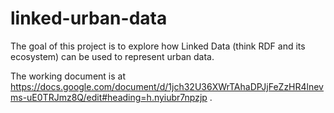 # linked-urban-data

The goal of this project is to explore how Linked Data (think RDF and its ecosystem) can be used to represent urban data.

The working document is at https://docs.google.com/document/d/1jch32U36XWrTAhaDPJjFeZzHR4lnevms-uE0TRJmz8Q/edit#heading=h.nyiubr7npzjp .
